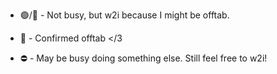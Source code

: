 - 🟢/💬 - Not busy, but w2i because I might be offtab.

- 🌙 - Confirmed offtab </3

- ⛔ - May be busy doing something else. Still feel free to w2i!

<!---
rddlrosehearts/rddlrosehearts is a ✨ special ✨ repository because its `README.md` (this file) appears on your GitHub profile.
You can click the Preview link to take a look at your changes.
--->
